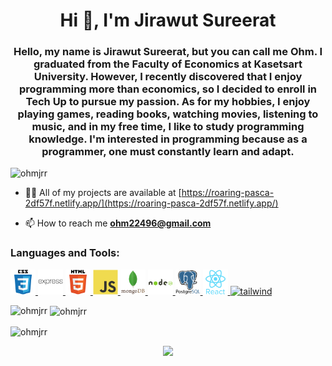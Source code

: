 <h1 align="center">Hi 👋, I'm Jirawut Sureerat</h1>
<h3 align="center">Hello, my name is Jirawut Sureerat, but you can call me Ohm. I graduated from the Faculty of Economics at Kasetsart University. However, I recently discovered that I enjoy programming more than economics, so I decided to enroll in Tech Up to pursue my passion. As for my hobbies, I enjoy playing games, reading books, watching movies, listening to music, and in my free time, I like to study programming knowledge. I'm interested in programming because as a programmer, one must constantly learn and adapt.</h3>

<p align="left"> <img src="https://komarev.com/ghpvc/?username=ohmjrr&label=Profile%20views&color=0e75b6&style=flat" alt="ohmjrr" /> </p>

- 👨‍💻 All of my projects are available at [https://roaring-pasca-2df57f.netlify.app/](https://roaring-pasca-2df57f.netlify.app/)

- 📫 How to reach me **ohm22496@gmail.com**

<h3 align="left">Languages and Tools:</h3>
<p align="left"> <a href="https://www.w3schools.com/css/" target="_blank" rel="noreferrer"> <img src="https://raw.githubusercontent.com/devicons/devicon/master/icons/css3/css3-original-wordmark.svg" alt="css3" width="40" height="40"/> </a> <a href="https://expressjs.com" target="_blank" rel="noreferrer"> <img src="https://raw.githubusercontent.com/devicons/devicon/master/icons/express/express-original-wordmark.svg" alt="express" width="40" height="40"/> </a> <a href="https://www.w3.org/html/" target="_blank" rel="noreferrer"> <img src="https://raw.githubusercontent.com/devicons/devicon/master/icons/html5/html5-original-wordmark.svg" alt="html5" width="40" height="40"/> </a> <a href="https://developer.mozilla.org/en-US/docs/Web/JavaScript" target="_blank" rel="noreferrer"> <img src="https://raw.githubusercontent.com/devicons/devicon/master/icons/javascript/javascript-original.svg" alt="javascript" width="40" height="40"/> </a> <a href="https://www.mongodb.com/" target="_blank" rel="noreferrer"> <img src="https://raw.githubusercontent.com/devicons/devicon/master/icons/mongodb/mongodb-original-wordmark.svg" alt="mongodb" width="40" height="40"/> </a> <a href="https://nodejs.org" target="_blank" rel="noreferrer"> <img src="https://raw.githubusercontent.com/devicons/devicon/master/icons/nodejs/nodejs-original-wordmark.svg" alt="nodejs" width="40" height="40"/> </a> <a href="https://www.postgresql.org" target="_blank" rel="noreferrer"> <img src="https://raw.githubusercontent.com/devicons/devicon/master/icons/postgresql/postgresql-original-wordmark.svg" alt="postgresql" width="40" height="40"/> </a> <a href="https://reactjs.org/" target="_blank" rel="noreferrer"> <img src="https://raw.githubusercontent.com/devicons/devicon/master/icons/react/react-original-wordmark.svg" alt="react" width="40" height="40"/> </a> <a href="https://tailwindcss.com/" target="_blank" rel="noreferrer"> <img src="https://www.vectorlogo.zone/logos/tailwindcss/tailwindcss-icon.svg" alt="tailwind" width="40" height="40"/> </a> <a href="https://vuejs.org/" target="_blank" rel="noreferrer"> </a> </p>

<p><img align="left" src="https://github-readme-stats.vercel.app/api/top-langs?username=ohmjrr&show_icons=true&locale=en&layout=compact" alt="ohmjrr" /></p>

<p>&nbsp;<img align="center" src="https://github-readme-stats.vercel.app/api?username=ohmjrr&show_icons=true&locale=en" alt="ohmjrr" /></p>

<p><img align="center" src="https://github-readme-streak-stats.herokuapp.com/?user=ohmjrr&" alt="ohmjrr" /></p>


<div id="header" align="center">
  <img src="https://media.giphy.com/media/M9gbBd9nbDrOTu1Mqx/giphy.gif" width="100"/>
</div>

<!--
**ohmjrr/ohmjrr** is a ✨ _special_ ✨ repository because its `README.md` (this file) appears on your GitHub profile.

Here are some ideas to get you started:

- 🔭 I’m currently working on ...
- 🌱 I’m currently learning ...
- 👯 I’m looking to collaborate on ...
- 🤔 I’m looking for help with ...
- 💬 Ask me about ...
- 📫 How to reach me: ...
- 😄 Pronouns: ...
- ⚡ Fun fact: ...
-->
